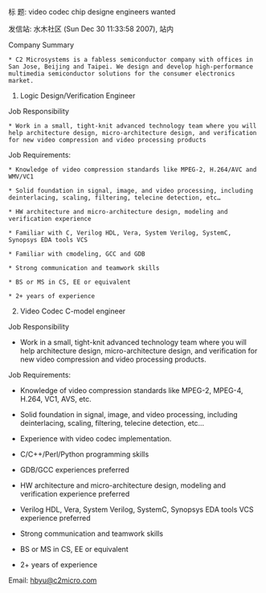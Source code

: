 标  题: video codec chip designe engineers wanted

发信站: 水木社区 (Sun Dec 30 11:33:58 2007), 站内



Company Summary



    * C2 Microsystems is a fabless semiconductor company with offices in San Jose, Beijing and Taipei. We design and develop high-performance multimedia semiconductor solutions for the consumer electronics market.



1. Logic Design/Verification Engineer

Job Responsibility



    * Work in a small, tight-knit advanced technology team where you will help architecture design, micro-architecture design, and verification for new video compression and video processing products



Job Requirements:



    * Knowledge of video compression standards like MPEG-2, H.264/AVC and WMV/VC1

    * Solid foundation in signal, image, and video processing, including deinterlacing, scaling, filtering, telecine detection, etc…

    * HW architecture and micro-architecture design, modeling and verification experience

    * Familiar with C, Verilog HDL, Vera, System Verilog, SystemC, Synopsys EDA tools VCS

    * Familiar with cmodeling, GCC and GDB

    * Strong communication and teamwork skills

    * BS or MS in CS, EE or equivalent

    * 2+ years of experience







2. Video Codec C-model engineer

Job Responsibility

* Work in a small, tight-knit advanced technology team where you will help architecture design, micro-architecture design, and verification for new video compression and video processing products.



Job Requirements:

* Knowledge of video compression standards like MPEG-2, MPEG-4, H.264, VC1, AVS, etc.

* Solid foundation in signal, image, and video processing, including deinterlacing, scaling, filtering, telecine detection, etc…

* Experience with video codec implementation.

* C/C++/Perl/Python programming skills

* GDB/GCC experiences preferred

* HW architecture and micro-architecture design, modeling and verification experience preferred

* Verilog HDL, Vera, System Verilog, SystemC, Synopsys EDA tools VCS experience preferred

* Strong communication and teamwork skills

* BS or MS in CS, EE or equivalent

* 2+ years of experience



Email: hbyu@c2micro.com

